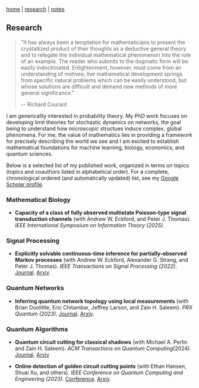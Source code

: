 [home](./index.html)  |  [research](./research.html)  |  [notes](./notes.html) 

## Research

> "It has always been a temptation for mathematicians to present the crystallized product of their thoughts as a deductive general theory and to relegate the individual mathematical phenomenon into the role of an example. 
The reader who submits to the dogmatic form will be easily indoctrinated. 
Enlightenment, however, must come from an understanding of motives; live mathematical development springs from specific natural problems which can be easily understood, but whose solutions are difficult and demand new methods of more general significance." 
> 
> -- Richard Courant

I am genericallly interested in probability theory.
My PhD work focuses on developing limit theories for stochastic dynamics on networks, the goal being to understand how microscopic structues induce complex, global phenomena.
For me, the value of mathematics lies in providing a framework for precisely describing the world we see and I am excited to establish mathematical foundations for machine learning, biology, economics, and quantum sciences.

Below is a selected list of my published work, organized in terms on topics (topics and coauthors listed in alphabetical order). 
For a complete, chronological ordered (and automatically updated) list, see my [Google Scholar profile](https://scholar.google.com/citations?hl=en&user=si6Phg8AAAAJ&view_op=list_works&authuser=2&sortby=pubdate).

### Mathematical Biology

- **Capacity of a class of fully observed multistate Poisson-type signal transduction channels** (with Andrew W. Eckford, and Peter J. Thomas). 
_IEEE International Symposium on Information Theory (2025)_.

### Signal Processing

- **Explicitly solvable continuous-time inference for partially-observed Markov processes** (with Andrew W. Eckford, Alexander G. Strang, and Peter J. Thomas). 
_IEEE Transactions on Signal Processing (2022)_. [Journal](https://ieeexplore.ieee.org/abstract/document/10007059). [Arxiv](https://arxiv.org/abs/2301.00843).

### Quantum Networks

- **Inferring quantum network topology using local measurements** (with Brian Doolittle, Eric Chitambar, Jeffrey Larson, and Zain H. Saleem).
_PRX Quantum (2023)_. [Journal](https://journals.aps.org/prxquantum/abstract/10.1103/PRXQuantum.4.040347). [Arxiv](https://arxiv.org/abs/2212.07987).


### Quantum Algorithms 

- **Quantum circuit cutting for classical shadows** (with Michael A. Perlin and Zain H. Saleem). 
_ACM Transactions on Quantum Computing_(2024). [Journal](https://dl.acm.org/doi/10.1145/3665335). [Arxiv](https://arxiv.org/abs/2212.00761)

- **Online detection of golden circuit cutting points** (with Ethan Hansen, Shuai Xu, and others).
_IEEE Conference on Quantum Computing and Engineering (2023)_. [Conference](https://ieeexplore.ieee.org/abstract/document/10313822). [Arxiv](https://arxiv.org/abs/2308.10153).
